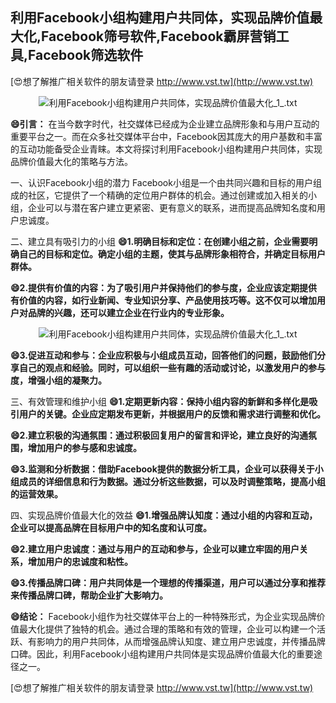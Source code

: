 ## **利用Facebook小组构建用户共同体，实现品牌价值最大化,Facebook筛号软件,Facebook霸屏营销工具,Facebook筛选软件**

[😍想了解推广相关软件的朋友请登录 http://www.vst.tw](http://www.vst.tw)

 <center><img src="https://vst.tw/MP4/tuiguang/png/6.png" alt="利用Facebook小组构建用户共同体，实现品牌价值最大化_1_.txt"></center>

**😄引言：**
在当今数字时代，社交媒体已经成为企业建立品牌形象和与用户互动的重要平台之一。而在众多社交媒体平台中，Facebook因其庞大的用户基数和丰富的互动功能备受企业青睐。本文将探讨利用Facebook小组构建用户共同体，实现品牌价值最大化的策略与方法。

一、认识Facebook小组的潜力
Facebook小组是一个由共同兴趣和目标的用户组成的社区，它提供了一个精确的定位用户群体的机会。通过创建或加入相关的小组，企业可以与潜在客户建立更紧密、更有意义的联系，进而提高品牌知名度和用户忠诚度。

二、建立具有吸引力的小组
**😄1.明确目标和定位：在创建小组之前，企业需要明确自己的目标和定位。确定小组的主题，使其与品牌形象相符合，并确定目标用户群体。**

**😄2.提供有价值的内容：为了吸引用户并保持他们的参与度，企业应该定期提供有价值的内容，如行业新闻、专业知识分享、产品使用技巧等。这不仅可以增加用户对品牌的兴趣，还可以建立企业在行业内的专业形象。**

 <center><img src="https://vst.tw/MP4/tuiguang/png/1.png" alt="利用Facebook小组构建用户共同体，实现品牌价值最大化_1_.txt"></center>

**😄3.促进互动和参与：企业应积极与小组成员互动，回答他们的问题，鼓励他们分享自己的观点和经验。同时，可以组织一些有趣的活动或讨论，以激发用户的参与度，增强小组的凝聚力。**

三、有效管理和维护小组
**😄1.定期更新内容：保持小组内容的新鲜和多样化是吸引用户的关键。企业应定期发布更新，并根据用户的反馈和需求进行调整和优化。**

**😄2.建立积极的沟通氛围：通过积极回复用户的留言和评论，建立良好的沟通氛围，增加用户的参与感和忠诚度。**

**😄3.监测和分析数据：借助Facebook提供的数据分析工具，企业可以获得关于小组成员的详细信息和行为数据。通过分析这些数据，可以及时调整策略，提高小组的运营效果。**

四、实现品牌价值最大化的效益
**😄1.增强品牌认知度：通过小组的内容和互动，企业可以提高品牌在目标用户中的知名度和认可度。**

**😄2.建立用户忠诚度：通过与用户的互动和参与，企业可以建立牢固的用户关系，增加用户的忠诚度和粘性。**

**😄3.传播品牌口碑：用户共同体是一个理想的传播渠道，用户可以通过分享和推荐来传播品牌口碑，帮助企业扩大影响力。**

**😄结论：**
Facebook小组作为社交媒体平台上的一种特殊形式，为企业实现品牌价值最大化提供了独特的机会。通过合理的策略和有效的管理，企业可以构建一个活跃、有影响力的用户共同体，从而增强品牌认知度、建立用户忠诚度，并传播品牌口碑。因此，利用Facebook小组构建用户共同体是实现品牌价值最大化的重要途径之一。

[😍想了解推广相关软件的朋友请登录 http://www.vst.tw](http://www.vst.tw)



